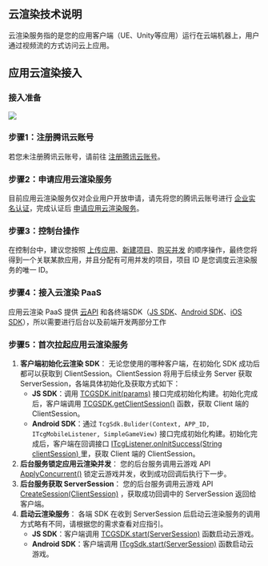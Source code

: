 ## 云渲染技术说明
云渲染服务指的是您的应用客户端（UE、Unity等应用）运行在云端机器上，用户通过视频流的方式访问云上应用。

## 应用云渲染接入
### 接入准备
![](https://qcloudimg.tencent-cloud.cn/raw/a63a79b840a28f3a858b291b1fbe2b0c.png)

[](id:step1)

### 步骤1：注册腾讯云账号
若您未注册腾讯云账号，请前往 [注册腾讯云账号](https://cloud.tencent.com/register?s_url=https%3A%2F%2Fcloud.tencent.com%2F)。

[](id:step2)
### 步骤2：申请应用云渲染服务
目前应用云渲染服务仅对企业用户开放申请，请先将您的腾讯云账号进行 [企业实名认证](https://cloud.tencent.com/document/product/378/10496)，完成认证后 [申请应用云渲染服务](https://cloud.tencent.com/apply/p/ombzi6237bn)。

[](id:step3)
### 步骤3：控制台操作
在控制台中，建议您按照 [上传应用](https://tcloud-doc.isd.com/document/product/1547/72368?!preview&!editLang=zh)、[新建项目](https://tcloud-doc.isd.com/document/product/1547/72372?!preview&!editLang=zh)、[购买并发](https://tcloud-doc.isd.com/document/product/1547/72367?!preview&!editLang=zh) 的顺序操作，最终您将得到一个关联某款应用，并且分配有可用并发的项目，项目 ID 是您调度云渲染服务的唯一 ID。

[](id:step4)
### 步骤4：接入云渲染 PaaS
应用云渲染 PaaS 提供 [云API]() 和各终端SDK（[JS SDK](https://tcloud-doc.isd.com/document/product/1547/72693?!editLang=zh&!preview)、[Android SDK](https://tcloud-doc.isd.com/document/product/1547/72697?!preview&!editLang=zh)、[iOS SDK](https://tcloud-doc.isd.com/document/product/1547/72702?!preview&!editLang=zh)），所以需要进行后台以及前端开发两部分工作

[](id:step5)

### 步骤5：首次拉起应用云渲染服务

1. **客户端初始化云渲染 SDK**：
无论您使用的哪种客户端，在初始化 SDK 成功后都可以获取到 ClientSession。ClientSession 将用于后续业务 Server 获取 ServerSession，各端具体初始化及获取方式如下：
   - **JS SDK**：调用 [TCGSDK.init(params)](https://tcloud-doc.isd.com/document/product/1547/72694?!preview&!editLang=zh#TCGSDK.init(params)) 接口完成初始化构建。初始化完成后，客户端调用 [TCGSDK.getClientSession()](https://cloud.tencent.com/document/product/1162/46134#tcgsdk.getclientsession()) 函数，获取 Client 端的 ClientSession。
   - **Android SDK**：通过 `TcgSdk.Bulider(Context, APP_ID, ITcgMobileListener, SimpleGameView)` 接口完成初始化构建。初始化完成后，客户端在回调接口 [ITcgListener.onInitSuccess(String clientSession) ](https://tcloud-doc.isd.com/document/product/1547/72698?!preview&!editLang=zh#ITcgListener.onInitSuccess(clientSession))里，获取 Client 端的 ClientSession。
2. **后台服务锁定应用云渲染并发**：
您的后台服务调用云游戏 API [ApplyConcurrent()]() 锁定云游戏并发，收到成功回调后执行下一步。
3. **后台服务获取 ServerSession**：
您的后台服务调用云游戏 API [CreateSession(ClientSession)]() ，获取成功回调中的 ServerSession 返回给客户端。
4. **启动云渲染服务**：
各端 SDK 在收到 ServerSession 后启动云渲染服务的调用方式略有不同，请根据您的需求查看对应指引。
   - **JS SDK**：客户端调用 [TCGSDK.start(ServerSession)](https://tcloud-doc.isd.com/document/product/1547/72694?!preview&!editLang=zh#tcgsdk.start(serversession)) 函数启动云游戏。
   - **Android SDK**：客户端调用 [ITcgSdk.start(ServerSession)](https://tcloud-doc.isd.com/document/product/1547/72698?!preview&!editLang=zh#ITcgSdk.start(ServerSession)) 函数启动云游戏。

